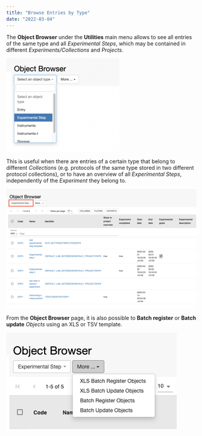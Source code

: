 ```yaml
---
title: "Browse Entries by Type"
date: "2022-03-04"
---
```


  
The **Object Browser** under the **Utilities** main menu allows to see all entries of the same type and all _Experimental Steps_, which may be contained in different _Experiments/Collections_ and _Projects_. 

![](images/Screenshot-2020-02-27-at-14.52.07-300x248.png)

This is useful when there are entries of a certain type that belong to different _Collections_ (e.g. protocols of the same type stored in two different protocol collections), or to have an overview of all _Experimental Steps_, independently of the _Experiment_ they belong to.

![](images/exp-step-object-browser-1024x646.png)

From the **Object Browser** page, it is also possible to **Batch register** or **Batch update** _Objects_ using an XLS or TSV template.

![](images/batch-import-object-browser.png)
